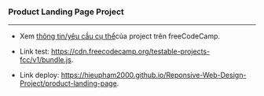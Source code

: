 ### Product Landing Page Project
---
- Xem <a href="https://www.freecodecamp.org/learn/responsive-web-design/responsive-web-design-projects/build-a-product-landing-page" target="_blank"> thông tin/yêu cầu cụ thể</a>của project trên freeCodeCamp.  

- Link test: <a href="https://cdn.freecodecamp.org/testable-projects-fcc/v1/bundle.js" target="_blank">https://cdn.freecodecamp.org/testable-projects-fcc/v1/bundle.js</a>.

- Link deploy: <a href="https://hieupham2000.github.io/Reponsive-Web-Design-Project/product-landing-page/" target="_blank">https://hieupham2000.github.io/Reponsive-Web-Design-Project/product-landing-page</a>.